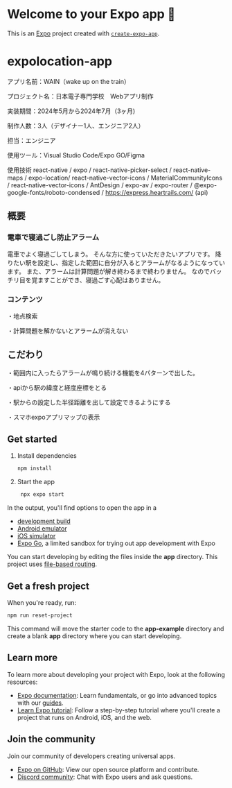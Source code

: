 # Welcome to your Expo app 👋

This is an [Expo](https://expo.dev) project created with [`create-expo-app`](https://www.npmjs.com/package/create-expo-app).
# expolocation-app

アプリ名前：WAIN（wake up on the train）

プロジェクト名：日本電子専門学校　Webアプリ制作

実装期間：2024年5月から2024年7月（3ヶ月)

制作人数：3人（デザイナー1人、エンジニア2人）

担当：エンジニア

使用ツール：Visual Studio Code/Expo GO/Figma

使用技術
react-native / expo / react-native-picker-select / react-native-maps / expo-location/ react-native-vector-icons / MaterialCommunityIcons / react-native-vector-icons / AntDesign / expo-av / expo-router / @expo-google-fonts/roboto-condensed / https://express.heartrails.com/ (api)


## 概要
### 電車で寝過ごし防止アラーム

電車でよく寝過ごしてしまう。
そんな方に使っていただきたいアプリです。
降りたい駅を設定し、指定した範囲に自分が入るとアラームがなるようになっています。
また、アラームは計算問題が解き終わるまで終わりません。
なのでバッチリ目を覚ますことができ、寝過ごす心配はありません。


### コンテンツ

・地点検索


・計算問題を解かないとアラームが消えない


## こだわり


・範囲内に入ったらアラームが鳴り続ける機能を4パターンで出した。


・apiから駅の緯度と経度座標をとる


・駅からの設定した半径距離を出して設定できるようにする


・スマホexpoアプリマップの表示



## Get started

1. Install dependencies

   ```bash
   npm install
   ```

2. Start the app

   ```bash
    npx expo start
   ```

In the output, you'll find options to open the app in a

- [development build](https://docs.expo.dev/develop/development-builds/introduction/)
- [Android emulator](https://docs.expo.dev/workflow/android-studio-emulator/)
- [iOS simulator](https://docs.expo.dev/workflow/ios-simulator/)
- [Expo Go](https://expo.dev/go), a limited sandbox for trying out app development with Expo

You can start developing by editing the files inside the **app** directory. This project uses [file-based routing](https://docs.expo.dev/router/introduction).

## Get a fresh project

When you're ready, run:

```bash
npm run reset-project
```

This command will move the starter code to the **app-example** directory and create a blank **app** directory where you can start developing.

## Learn more

To learn more about developing your project with Expo, look at the following resources:

- [Expo documentation](https://docs.expo.dev/): Learn fundamentals, or go into advanced topics with our [guides](https://docs.expo.dev/guides).
- [Learn Expo tutorial](https://docs.expo.dev/tutorial/introduction/): Follow a step-by-step tutorial where you'll create a project that runs on Android, iOS, and the web.

## Join the community

Join our community of developers creating universal apps.

- [Expo on GitHub](https://github.com/expo/expo): View our open source platform and contribute.
- [Discord community](https://chat.expo.dev): Chat with Expo users and ask questions.
